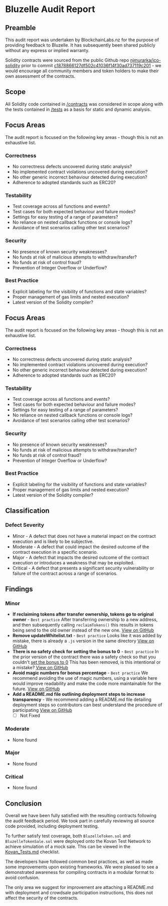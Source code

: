 # Bluzelle Audit Report

## Preamble
This audit report was undertaken by BlockchainLabs.nz for the purpose of providing feedback to Bluzelle. It has subsequently been shared publicly without any express or implied warranty.

Solidity contracts were sourced from the public Github repo [njmurarka/ico-solidity](https://github.com/njmurarka/ico-solidity) prior to commit [c1878866127df502c41036f14f30ad737119c201](https://github.com/njmurarka/ico-solidity/tree/c1878866127df502c41036f14f30ad737119c201) - we would encourage all community members and token holders to make their own assessment of the contracts.

## Scope
All Solidity code contained in [/contracts](https://github.com/BlockchainLabsNZ/bluzelle-contracts/tree/c1878866127df502c41036f14f30ad737119c201) was considered in scope along with the tests contained in [/tests](https://github.com/BlockchainLabsNZ/bluzelle-contracts/tree/c1878866127df502c41036f14f30ad737119c201/tests) as a basis for static and dynamic analysis.

## Focus Areas
The audit report is focused on the following key areas - though this is not an exhaustive list.
### Correctness
- No correctness defects uncovered during static analysis?
- No implemented contract violations uncovered during execution?
- No other generic incorrect behaviour detected during execution?
- Adherence to adopted standards such as ERC20?
### Testability
- Test coverage across all functions and events?
- Test cases for both expected behaviour and failure modes?
- Settings for easy testing of a range of parameters?
- No reliance on nested callback functions or console logs?
- Avoidance of test scenarios calling other test scenarios?
### Security
- No presence of known security weaknesses?
- No funds at risk of malicious attempts to withdraw/transfer?
- No funds at risk of control fraud?
- Prevention of Integer Overflow or Underflow?
### Best Practice
- Explicit labeling for the visibility of functions and state variables?
- Proper management of gas limits and nested execution?
- Latest version of the Solidity compiler?

## Focus Areas
The audit report is focused on the following key areas - though this is not an exhaustive list.
### Correctness
- No correctness defects uncovered during static analysis?
- No implemented contract violations uncovered during execution?
- No other generic incorrect behaviour detected during execution?
- Adherence to adopted standards such as ERC20?
### Testability
- Test coverage across all functions and events?
- Test cases for both expected behaviour and failure modes?
- Settings for easy testing of a range of parameters?
- No reliance on nested callback functions or console logs?
- Avoidance of test scenarios calling other test scenarios?
### Security
- No presence of known security weaknesses?
- No funds at risk of malicious attempts to withdraw/transfer?
- No funds at risk of control fraud?
- Prevention of Integer Overflow or Underflow?
### Best Practice
- Explicit labeling for the visibility of functions and state variables?
- Proper management of gas limits and nested execution?
- Latest version of the Solidity compiler?

## Classification
### Defect Severity
- Minor - A defect that does not have a material impact on the contract execution and is likely to be subjective.
- Moderate - A defect that could impact the desired outcome of the contract execution in a specific scenario.
- Major - A defect that impacts the desired outcome of the contract execution or introduces a weakness that may be exploited.
- Critical - A defect that presents a significant security vulnerability or failure of the contract across a range of scenarios.

## Findings
### Minor
- **If reclaiming tokens after transfer ownership, tokens go to original owner** - `Best practice` After transferring ownership to a new address, and then subsequently calling `reclaimTokens()` this results in tokens being send to the old owner instead of the new one.  [View on GitHub](https://github.com/BlockchainLabsNZ/bluzelle-contracts/issues/6)
- **Remove updateWhitelist.txt** - `Best practice` Looks like it was added by mistake, there is already a `.js` version in the same directory  [View on GitHub](https://github.com/BlockchainLabsNZ/bluzelle-contracts/issues/5)
- **There is no safety check for setting the bonus to 0** - `Best practice` In the prior version of the contract there was a safety check so that you couldn't [set the bonus to 0](https://github.com/njmurarka/ico-solidity/commit/19f69dd76c5a0aa19658dd0dd689387e15261d42#diff-5dee561713991ff0349ab72bdb179aa6L175) This has been removed, is this intentional or a mistake?   [View on GitHub](https://github.com/BlockchainLabsNZ/bluzelle-contracts/issues/4)
- **Avoid magic numbers for bonus percentage** - `Best practice` We recommend avoiding the use of magic numbers, using a variable here would improve readability and make the code more maintainable for the future.     [View on GitHub](https://github.com/BlockchainLabsNZ/bluzelle-contracts/issues/3)
- **Add a README.md file outlining deployment steps to increase transparency** -  We recommend adding a README.md file detailing deployment steps so contributors can best understand the procedure of participating [View on GitHub](https://github.com/BlockchainLabsNZ/polymath-contracts/blob/master/README.md)
  - [ ] Not Fixed

### Moderate
- None found

### Major
- None found

### Critical
- None found

## Conclusion

Overall we have been fully satisfied with the resulting contracts following the audit feedback period. We took part in carefully reviewing all source code provided, including deployment testing.

To further satisfy test coverage, both `BluzelleToken.sol` and `BluzelleTokenSale.sol` were deployed onto the Kovan Test Network to achieve simulation of a mock sale. This can be viewed in the [Kovan_Tests.md](https://github.com/BlockchainLabsNZ/bluzelle-contracts/blob/master/Kovan_Tests.md) checklist.

The developers have followed common best practices, as well as made some improvements upon existing frameworks. We were pleased to see a demonstrated awareness for compiling contracts in a modular format to avoid confusion.

The only area we suggest for improvement are attaching a README.md with deployment and crowdsale participation instructions, this does not affect the security of the contracts.
